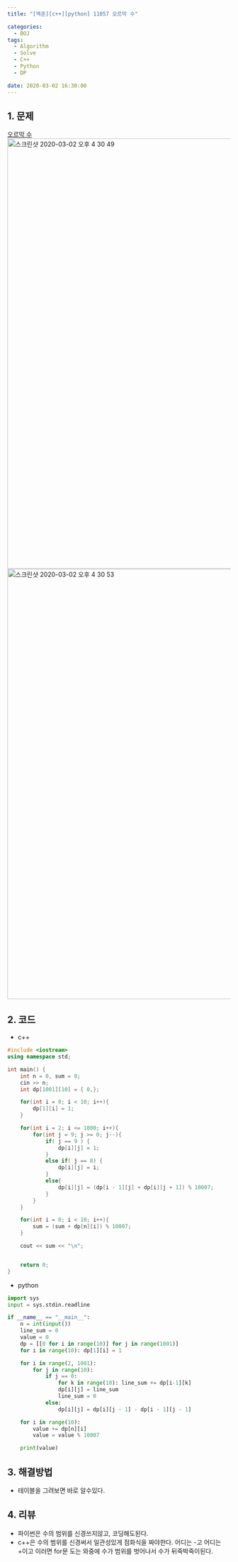```yaml
---
title: "[백준][c++][python] 11057 오르막 수"

categories:
  - BOJ
tags:
  - Algorithm
  - Solve
  - C++
  - Python
  - DP

date: 2020-03-02 16:30:00
---
```


## 1. 문제
[오르막 수](https://www.acmicpc.net/problem/11057)  
<img width="971" alt="스크린샷 2020-03-02 오후 4 30 49" src="https://user-images.githubusercontent.com/20227720/75654517-40836900-5ca3-11ea-85c8-fa97428f8b82.png">  
<img width="971" alt="스크린샷 2020-03-02 오후 4 30 53" src="https://user-images.githubusercontent.com/20227720/75654510-3e210f00-5ca3-11ea-9013-a8a1af974acc.png">


## 2. 코드

- c++

```c++
#include <iostream>
using namespace std;

int main() {
    int n = 0, sum = 0;
    cin >> n;
    int dp[1001][10] = { 0,};

    for(int i = 0; i < 10; i++){
        dp[1][i] = 1;
    }

    for(int i = 2; i <= 1000; i++){
        for(int j = 9; j >= 0; j--){
            if( j == 9 ) {
                dp[i][j] = 1;
            }
            else if( j == 8) {
                dp[i][j] = i;
            }
            else{
                dp[i][j] = (dp[i - 1][j] + dp[i][j + 1]) % 10007;
            }
        } 
    }

    for(int i = 0; i < 10; i++){
        sum = (sum + dp[n][i]) % 10007;
    }

    cout << sum << "\n";


    return 0;
}
```

- python

```python
import sys
input = sys.stdin.readline

if __name__ == "__main__":
    n = int(input())
    line_sum = 0
    value = 0
    dp = [[0 for i in range(10)] for j in range(1001)]
    for i in range(10): dp[1][i] = 1

    for i in range(2, 1001):
        for j in range(10):
            if j == 0:
                for k in range(10): line_sum += dp[i-1][k]
                dp[i][j] = line_sum
                line_sum = 0
            else:
                dp[i][j] = dp[i][j - 1] - dp[i - 1][j - 1]

    for i in range(10):
        value += dp[n][i]
        value = value % 10007

    print(value)
```

## 3. 해결방법

- 테이블을 그려보면 바로 알수있다.

## 4. 리뷰

- 파이썬은 수의 범위를 신경쓰지않고, 코딩해도된다.
- c++은 수의 범위를 신경써서 일관성있게 점화식을 짜야한다. 어디는 -고 어디는 +이고 이러면 for문 도는 와중에 수가 범위를 벗어나서 수가 뒤죽박죽이된다.